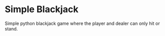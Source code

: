 # Simple Blackjack

Simple python blackjack game where the player and dealer can only hit or stand.
